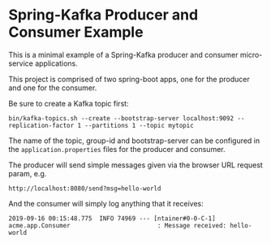 # Spring-Kafka Producer and Consumer Example

This is a minimal example of a Spring-Kafka producer and consumer micro-service applications.

This project is comprised of two spring-boot apps, one for the producer and one for the consumer.

Be sure to create a Kafka topic first:

```
bin/kafka-topics.sh --create --bootstrap-server localhost:9092 --replication-factor 1 --partitions 1 --topic mytopic
```

The name of the topic, group-id and bootstrap-server can be configured in the `application.properties` files for the producer and consumer.

The producer will send simple messages given via the browser URL request param, e.g.

```
http://localhost:8080/send?msg=hello-world
```

And the consumer will simply log anything that it receives:

```
2019-09-16 00:15:48.775  INFO 74969 --- [ntainer#0-0-C-1] acme.app.Consumer                        : Message received: hello-world
```